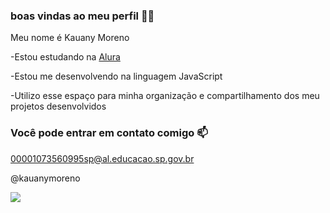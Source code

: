 ### boas vindas ao meu perfil 💙💙

Meu nome é Kauany Moreno

-Estou estudando na [Alura](https://www.alura.com.br)

-Estou me desenvolvendo na linguagem JavaScript

-Utilizo esse espaço para minha organização e compartilhamento dos meu projetos desenvolvidos

### Você pode entrar em contato comigo 📫 
00001073560995sp@al.educacao.sp.gov.br

@kauanymoreno

![](https://media1.tenor.com/m/7k9aTZwLXg0AAAAC/kermit.gif)
